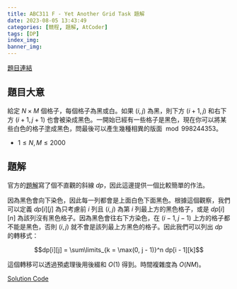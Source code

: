```yaml
---
title: ABC311 F - Yet Another Grid Task 題解
date: 2023-08-05 13:43:49
categories: [競程, 題解, AtCoder]
tags: [DP]
index_img:
banner_img:
---
```


[題目連結](https://atcoder.jp/contests/abc311/tasks/abc311_f)

## 題目大意

給定 $N \times M$ 個格子，每個格子為黑或白。如果 $(i, j)$ 為黑，則下方 $(i + 1, j)$ 和右下方 $(i + 1, j + 1)$ 也會被染成黑色。一開始已經有一些格子是黑色，現在你可以將某些白色的格子塗成黑色，問最後可以產生幾種相異的版面 $\bmod{998244353}$。

* $1 \leq N, M \leq 2000$

## 題解

官方的[題解](https://atcoder.jp/contests/abc311/editorial/6828)寫了個不直觀的斜線 $dp$，因此這邊提供一個比較簡單的作法。

因為黑色會向下染色，因此每一列都會是上面白色下面黑色。根據這個觀察，我們可以定義 $dp[i][j]$ 為只考慮前 $i$ 列且 $(i, j)$ 為第 $i$ 列最上方的黑色格子，或是 $dp[i][n]$ 為該列沒有黑色格子。因為黑色會往右下方染色，在 $(i - 1, j - 1)$ 上方的格子都不能是黑色，否則 $(i, j)$ 就不會是該列最上方黑色的格子。因此我們可以列出 $dp$ 的轉移式：

$$dp[i][j] = \sum\limits_{k = \max(0, j - 1)}^n dp[i - 1][k]$$

這個轉移可以透過預處理後用後綴和 $O(1)$ 得到。時間複雜度為 $O(NM)$。

[Solution Code](https://atcoder.jp/contests/abc311/submissions/44246658)
